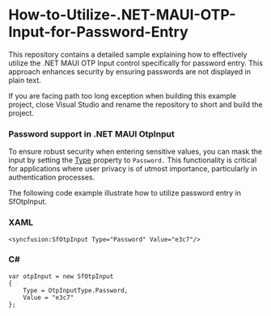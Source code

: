 # How-to-Utilize-.NET-MAUI-OTP-Input-for-Password-Entry

This repository contains a detailed sample explaining how to effectively utilize the .NET MAUI OTP Input control specifically for password entry. This approach enhances security by ensuring passwords are not displayed in plain text.

If you are facing path too long exception when building this example project, close Visual Studio and rename the repository to short and build the project.

### Password support in .NET MAUI OtpInput

To ensure robust security when entering sensitive values, you can mask the input by setting the [Type]( https://help.syncfusion.com/cr/maui-toolkit/Syncfusion.Maui.Toolkit.OtpInput.SfOtpInput.html#Syncfusion_Maui_Toolkit_OtpInput_SfOtpInput_Type) property to `Password.` This functionality is critical for applications where user privacy is of utmost importance, particularly in authentication processes.

The following code example illustrate how to utilize password entry in SfOtpInput.

### XAML
```
<syncfusion:SfOtpInput Type="Password" Value="e3c7"/>

```
### C#

```
var otpInput = new SfOtpInput
{
    Type = OtpInputType.Password,
    Value = "e3c7"
};

```